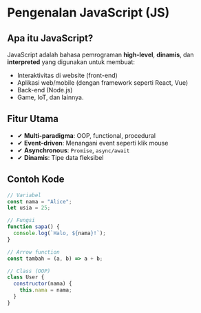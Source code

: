 # Pengenalan JavaScript (JS)

## Apa itu JavaScript?
JavaScript adalah bahasa pemrograman **high-level**, **dinamis**, dan **interpreted** yang digunakan untuk membuat:
- Interaktivitas di website (front-end)
- Aplikasi web/mobile (dengan framework seperti React, Vue)
- Back-end (Node.js)
- Game, IoT, dan lainnya.

## Fitur Utama
- ✔ **Multi-paradigma**: OOP, functional, procedural
- ✔ **Event-driven**: Menangani event seperti klik mouse
- ✔ **Asynchronous**: `Promise`, `async/await`
- ✔ **Dinamis**: Tipe data fleksibel

## Contoh Kode
```javascript
// Variabel
const nama = "Alice";
let usia = 25;

// Fungsi
function sapa() {
  console.log(`Halo, ${nama}!`);
}

// Arrow function
const tambah = (a, b) => a + b;

// Class (OOP)
class User {
  constructor(nama) {
    this.nama = nama;
  }
}
